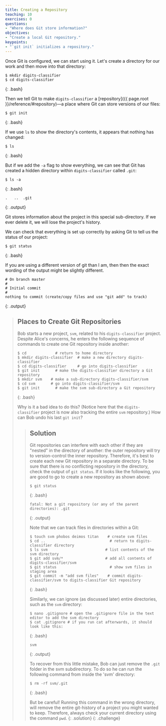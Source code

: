 ```yaml
---
title: Creating a Repository
teaching: 10
exercises: 0
questions:
- "Where does Git store information?"
objectives:
- "Create a local Git repository."
keypoints:
- "`git init` initializes a repository."
---
```


Once Git is configured,
we can start using it.
Let's create a directory for our work and then move into that directory:

~~~
$ mkdir digits-classifier
$ cd digits-classifier
~~~
{: .bash}

Then we tell Git to make `digits-classifier` a [repository]({{ page.root }}/reference/#repository)—a place where
Git can store versions of our files:

~~~
$ git init
~~~
{: .bash}

If we use `ls` to show the directory's contents,
it appears that nothing has changed:

~~~
$ ls
~~~
{: .bash}

But if we add the `-a` flag to show everything,
we can see that Git has created a hidden directory within `digits-classifier` called `.git`:

~~~
$ ls -a
~~~
{: .bash}

~~~
.	..	.git
~~~
{: .output}

Git stores information about the project in this special sub-directory.
If we ever delete it,
we will lose the project's history.

We can check that everything is set up correctly
by asking Git to tell us the status of our project:

~~~
$ git status
~~~
{: .bash}

If you are using a different version of git than I am, then then the exact
wording of the output might be slightly different.

~~~
# On branch master
#
# Initial commit
#
nothing to commit (create/copy files and use "git add" to track)
~~~
{: .output}

> ## Places to Create Git Repositories
>
> Bob starts a new project, `svm`, related to his `digits-classifier` project.
> Despite Alice's concerns, he enters the following sequence of commands to
> create one Git repository inside another:
>
> ~~~
> $ cd             # return to home directory
> $ mkdir digits-classifier  # make a new directory digits-classifier
> $ cd digits-classifier     # go into digits-classifier
> $ git init       # make the digits-classifier directory a Git repository
> $ mkdir svm    # make a sub-directory digits-classifier/svm
> $ cd svm       # go into digits-classifier/svm
> $ git init       # make the svm sub-directory a Git repository
> ~~~
> {: .bash}
>
> Why is it a bad idea to do this? (Notice here that the `digits-classifier` project is now also tracking the entire `svm` repository.)
> How can Bob undo his last `git init`?
>
> > ## Solution
> >
> > Git repositories can interfere with each other if they are "nested" in the
> > directory of another: the outer repository will try to version-control
> > the inner repository. Therefore, it's best to create each new Git
> > repository in a separate directory. To be sure that there is no conflicting
> > repository in the directory, check the output of `git status`. If it looks
> > like the following, you are good to go to create a new repository as shown
> > above:
> >
> > ~~~
> > $ git status
> > ~~~
> > {: .bash}
> > ~~~
> > fatal: Not a git repository (or any of the parent directories): .git
> > ~~~
> > {: .output}
> >
> > Note that we can track files in directories within a Git:
> >
> > ~~~
> > $ touch svm phobos deimos titan    # create svm files
> > $ cd ..                             # return to digits-classifier directory
> > $ ls svm                          # list contents of the svm directory
> > $ git add svm/*                   # add all contents of digits-classifier/svm
> > $ git status                        # show svm files in staging area
> > $ git commit -m "add svm files"    # commit digits-classifier/svm to digits-classifier Git repository
> > ~~~
> > {: .bash}
> >
> > Similarly, we can ignore (as discussed later) entire directories, such as the `svm` directory:
> >
> > ~~~
> > $ nano .gitignore # open the .gitignore file in the text editor to add the svm directory
> > $ cat .gitignore # if you run cat afterwards, it should look like this:
> > ~~~
> > {: .bash}
> >
> > ~~~
> > svm
> > ~~~
> > {: .output}
> >
> > To recover from this little mistake, Bob can just remove the `.git`
> > folder in the svm subdirectory. To do so he can run the following command from inside the 'svm' directory:
> >
> > ~~~
> > $ rm -rf svm/.git
> > ~~~
> > {: .bash}
> >
> > But be careful! Running this command in the wrong directory, will remove
> > the entire git-history of a project you might wanted to keep. Therefore, always check your current directory using the
> > command `pwd`.
> {: .solution}
{: .challenge}
